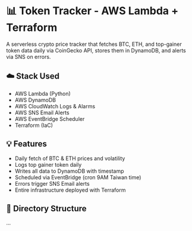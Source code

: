 # 📊 Token Tracker - AWS Lambda + Terraform

A serverless crypto price tracker that fetches BTC, ETH, and top-gainer token data daily via CoinGecko API, stores them in DynamoDB, and alerts via SNS on errors.

## ☁️ Stack Used

- AWS Lambda (Python)
- AWS DynamoDB
- AWS CloudWatch Logs & Alarms
- AWS SNS Email Alerts
- AWS EventBridge Scheduler
- Terraform (IaC)

## 💡 Features

- Daily fetch of BTC & ETH prices and volatility
- Logs top gainer token daily
- Writes all data to DynamoDB with timestamp
- Scheduled via EventBridge (cron 9AM Taiwan time)
- Errors trigger SNS Email alerts
- Entire infrastructure deployed with Terraform

## 📁 Directory Structure

...
